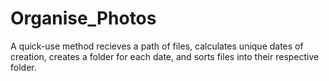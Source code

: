 # Organise_Photos
 A quick-use method recieves a path of files, calculates unique dates of creation, creates a folder for each date, and sorts files into their respective folder. 
